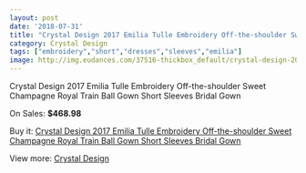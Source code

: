 ```yaml
---
layout: post
date: '2018-07-31'
title: "Crystal Design 2017 Emilia Tulle Embroidery Off-the-shoulder Sweet Champagne Royal Train Ball Gown Short Sleeves Bridal Gown"
category: Crystal Design 
tags: ["embroidery","short","dresses","sleeves","emilia"]
image: http://img.eudances.com/37516-thickbox_default/crystal-design-2017-emilia-tulle-embroidery-off-the-shoulder-sweet-champagne-royal-train-ball-gown-short-sleeves-bridal-gown.jpg
---
```

Crystal Design 2017 Emilia Tulle Embroidery Off-the-shoulder Sweet Champagne Royal Train Ball Gown Short Sleeves Bridal Gown

On Sales: **$468.98**
<a href="https://www.eudances.com/en/crystal-design/11087-crystal-design-2017-emilia-tulle-embroidery-off-the-shoulder-sweet-champagne-royal-train-ball-gown-short-sleeves-bridal-gown.html"><amp-img layout="responsive" width="600" height="600" src="//img.eudances.com/37516-thickbox_default/crystal-design-2017-emilia-tulle-embroidery-off-the-shoulder-sweet-champagne-royal-train-ball-gown-short-sleeves-bridal-gown.jpg" alt="Crystal Design 2017 Emilia Tulle Embroidery Off-the-shoulder Sweet Champagne Royal Train Ball Gown Short Sleeves Bridal Gown 0" /></a>
<a href="https://www.eudances.com/en/crystal-design/11087-crystal-design-2017-emilia-tulle-embroidery-off-the-shoulder-sweet-champagne-royal-train-ball-gown-short-sleeves-bridal-gown.html"><amp-img layout="responsive" width="600" height="600" src="//img.eudances.com/37527-thickbox_default/crystal-design-2017-emilia-tulle-embroidery-off-the-shoulder-sweet-champagne-royal-train-ball-gown-short-sleeves-bridal-gown.jpg" alt="Crystal Design 2017 Emilia Tulle Embroidery Off-the-shoulder Sweet Champagne Royal Train Ball Gown Short Sleeves Bridal Gown 1" /></a>
<a href="https://www.eudances.com/en/crystal-design/11087-crystal-design-2017-emilia-tulle-embroidery-off-the-shoulder-sweet-champagne-royal-train-ball-gown-short-sleeves-bridal-gown.html"><amp-img layout="responsive" width="600" height="600" src="//img.eudances.com/37526-thickbox_default/crystal-design-2017-emilia-tulle-embroidery-off-the-shoulder-sweet-champagne-royal-train-ball-gown-short-sleeves-bridal-gown.jpg" alt="Crystal Design 2017 Emilia Tulle Embroidery Off-the-shoulder Sweet Champagne Royal Train Ball Gown Short Sleeves Bridal Gown 2" /></a>
<a href="https://www.eudances.com/en/crystal-design/11087-crystal-design-2017-emilia-tulle-embroidery-off-the-shoulder-sweet-champagne-royal-train-ball-gown-short-sleeves-bridal-gown.html"><amp-img layout="responsive" width="600" height="600" src="//img.eudances.com/37525-thickbox_default/crystal-design-2017-emilia-tulle-embroidery-off-the-shoulder-sweet-champagne-royal-train-ball-gown-short-sleeves-bridal-gown.jpg" alt="Crystal Design 2017 Emilia Tulle Embroidery Off-the-shoulder Sweet Champagne Royal Train Ball Gown Short Sleeves Bridal Gown 3" /></a>
<a href="https://www.eudances.com/en/crystal-design/11087-crystal-design-2017-emilia-tulle-embroidery-off-the-shoulder-sweet-champagne-royal-train-ball-gown-short-sleeves-bridal-gown.html"><amp-img layout="responsive" width="600" height="600" src="//img.eudances.com/37524-thickbox_default/crystal-design-2017-emilia-tulle-embroidery-off-the-shoulder-sweet-champagne-royal-train-ball-gown-short-sleeves-bridal-gown.jpg" alt="Crystal Design 2017 Emilia Tulle Embroidery Off-the-shoulder Sweet Champagne Royal Train Ball Gown Short Sleeves Bridal Gown 4" /></a>
<a href="https://www.eudances.com/en/crystal-design/11087-crystal-design-2017-emilia-tulle-embroidery-off-the-shoulder-sweet-champagne-royal-train-ball-gown-short-sleeves-bridal-gown.html"><amp-img layout="responsive" width="600" height="600" src="//img.eudances.com/37523-thickbox_default/crystal-design-2017-emilia-tulle-embroidery-off-the-shoulder-sweet-champagne-royal-train-ball-gown-short-sleeves-bridal-gown.jpg" alt="Crystal Design 2017 Emilia Tulle Embroidery Off-the-shoulder Sweet Champagne Royal Train Ball Gown Short Sleeves Bridal Gown 5" /></a>
<a href="https://www.eudances.com/en/crystal-design/11087-crystal-design-2017-emilia-tulle-embroidery-off-the-shoulder-sweet-champagne-royal-train-ball-gown-short-sleeves-bridal-gown.html"><amp-img layout="responsive" width="600" height="600" src="//img.eudances.com/37522-thickbox_default/crystal-design-2017-emilia-tulle-embroidery-off-the-shoulder-sweet-champagne-royal-train-ball-gown-short-sleeves-bridal-gown.jpg" alt="Crystal Design 2017 Emilia Tulle Embroidery Off-the-shoulder Sweet Champagne Royal Train Ball Gown Short Sleeves Bridal Gown 6" /></a>
<a href="https://www.eudances.com/en/crystal-design/11087-crystal-design-2017-emilia-tulle-embroidery-off-the-shoulder-sweet-champagne-royal-train-ball-gown-short-sleeves-bridal-gown.html"><amp-img layout="responsive" width="600" height="600" src="//img.eudances.com/37521-thickbox_default/crystal-design-2017-emilia-tulle-embroidery-off-the-shoulder-sweet-champagne-royal-train-ball-gown-short-sleeves-bridal-gown.jpg" alt="Crystal Design 2017 Emilia Tulle Embroidery Off-the-shoulder Sweet Champagne Royal Train Ball Gown Short Sleeves Bridal Gown 7" /></a>
<a href="https://www.eudances.com/en/crystal-design/11087-crystal-design-2017-emilia-tulle-embroidery-off-the-shoulder-sweet-champagne-royal-train-ball-gown-short-sleeves-bridal-gown.html"><amp-img layout="responsive" width="600" height="600" src="//img.eudances.com/37520-thickbox_default/crystal-design-2017-emilia-tulle-embroidery-off-the-shoulder-sweet-champagne-royal-train-ball-gown-short-sleeves-bridal-gown.jpg" alt="Crystal Design 2017 Emilia Tulle Embroidery Off-the-shoulder Sweet Champagne Royal Train Ball Gown Short Sleeves Bridal Gown 8" /></a>
<a href="https://www.eudances.com/en/crystal-design/11087-crystal-design-2017-emilia-tulle-embroidery-off-the-shoulder-sweet-champagne-royal-train-ball-gown-short-sleeves-bridal-gown.html"><amp-img layout="responsive" width="600" height="600" src="//img.eudances.com/37519-thickbox_default/crystal-design-2017-emilia-tulle-embroidery-off-the-shoulder-sweet-champagne-royal-train-ball-gown-short-sleeves-bridal-gown.jpg" alt="Crystal Design 2017 Emilia Tulle Embroidery Off-the-shoulder Sweet Champagne Royal Train Ball Gown Short Sleeves Bridal Gown 9" /></a>
<a href="https://www.eudances.com/en/crystal-design/11087-crystal-design-2017-emilia-tulle-embroidery-off-the-shoulder-sweet-champagne-royal-train-ball-gown-short-sleeves-bridal-gown.html"><amp-img layout="responsive" width="600" height="600" src="//img.eudances.com/37518-thickbox_default/crystal-design-2017-emilia-tulle-embroidery-off-the-shoulder-sweet-champagne-royal-train-ball-gown-short-sleeves-bridal-gown.jpg" alt="Crystal Design 2017 Emilia Tulle Embroidery Off-the-shoulder Sweet Champagne Royal Train Ball Gown Short Sleeves Bridal Gown 10" /></a>
<a href="https://www.eudances.com/en/crystal-design/11087-crystal-design-2017-emilia-tulle-embroidery-off-the-shoulder-sweet-champagne-royal-train-ball-gown-short-sleeves-bridal-gown.html"><amp-img layout="responsive" width="600" height="600" src="//img.eudances.com/37517-thickbox_default/crystal-design-2017-emilia-tulle-embroidery-off-the-shoulder-sweet-champagne-royal-train-ball-gown-short-sleeves-bridal-gown.jpg" alt="Crystal Design 2017 Emilia Tulle Embroidery Off-the-shoulder Sweet Champagne Royal Train Ball Gown Short Sleeves Bridal Gown 11" /></a>

Buy it: [Crystal Design 2017 Emilia Tulle Embroidery Off-the-shoulder Sweet Champagne Royal Train Ball Gown Short Sleeves Bridal Gown](https://www.eudances.com/en/crystal-design/11087-crystal-design-2017-emilia-tulle-embroidery-off-the-shoulder-sweet-champagne-royal-train-ball-gown-short-sleeves-bridal-gown.html "Crystal Design 2017 Emilia Tulle Embroidery Off-the-shoulder Sweet Champagne Royal Train Ball Gown Short Sleeves Bridal Gown")

View more: [Crystal Design ](https://www.eudances.com/en/134-crystal-design "Crystal Design ")